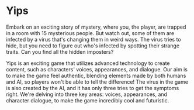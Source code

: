 # Yips

Embark on an exciting story of mystery, where you, the player, are trapped in a room with 15 mysterious people. But watch out, some of them are infected by a virus that's changing them in weird ways. The virus tries to hide, but you need to figure out who's infected by spotting their strange traits. Can you find all the hidden imposters?

Yips is an exciting game that utilizes advanced technology to create content, such as characters' voices, appearances, and dialogue. Our aim is to make the game feel authentic, blending elements made by both humans and AI, so players won't be able to tell the difference! The virus in the game is also created by the AI, and it has only three tries to get the symptoms right. We're delving into three key areas: voices, appearances, and character dialogue, to make the game incredibly cool and futuristic.

